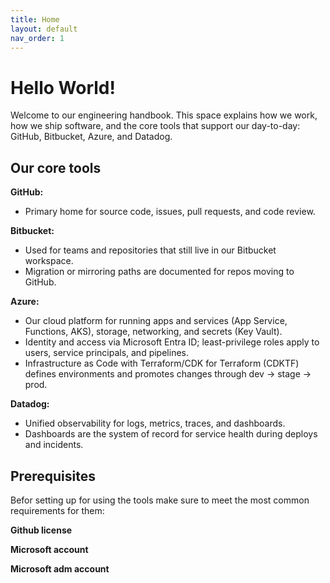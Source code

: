 ```yaml
---
title: Home
layout: default
nav_order: 1
---
```


# Hello World!

Welcome to our engineering handbook. This space explains how we work, how we ship software, and the core tools that support our day-to-day: GitHub, Bitbucket, Azure, and Datadog.

## Our core tools

**GitHub:** 
- Primary home for source code, issues, pull requests, and code review.

**Bitbucket:**
- Used for teams and repositories that still live in our Bitbucket workspace.
- Migration or mirroring paths are documented for repos moving to GitHub.

**Azure:**
- Our cloud platform for running apps and services (App Service, Functions, AKS), storage, networking, and secrets (Key Vault).
- Identity and access via Microsoft Entra ID; least-privilege roles apply to users, service principals, and pipelines.
- Infrastructure as Code with Terraform/CDK for Terraform (CDKTF) defines environments and promotes changes through dev → stage → prod.

**Datadog:**
- Unified observability for logs, metrics, traces, and dashboards.
- Dashboards are the system of record for service health during deploys and incidents.

## Prerequisites

Befor setting up for using the tools make sure to meet the most common requirements for them:

**Github license**

**Microsoft account**

**Microsoft adm account**
